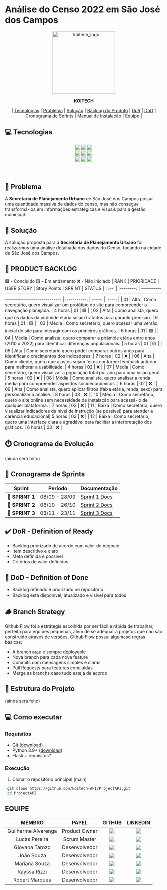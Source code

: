 # Análise do Censo 2022 em São José dos Campos

<p align="center">
  <img width="200" alt="koitech_logo" src="https://github.com/user-attachments/assets/53c3002d-f47b-466a-a532-b1b5d846d711" />
</p>

<div align="center">
  <b>KOITECH</b>
</div>

<p align="center">
  | <a href ="#tecnologias">Tecnologias</a> |
  <a href ="#problema"> Problema</a>  |
  <a href ="#solucao"> Solução</a>  |   
  <a href ="#backlog"> Backlog do Produto</a>  |
  <a href ="#dor">DoR</a>  |
  <a href ="#dod">DoD</a>  |
  <a href ="#sprint"> Cronograma de Sprints</a>  |
  <a href ="#manual">Manual de Instalação</a>  | 
  <a href ="#equipe"> Equipe</a> |
</p>

## 💻 Tecnologias <a id="tecnologias"></a>

<h4 align="center">
 <a href="#"><img src="https://img.shields.io/badge/HTML-f06529?logo=html5&style=for-the-badge&google&colab&logoColor=white"></a>
 <a href="#"><img src="https://img.shields.io/badge/Css-298fca?style=for-the-badge&logo=css&logoColor=White"></a>
 <a href="https://www.figma.com/"><img src="https://img.shields.io/badge/Figma-F24E1E?style=for-the-badge&logo=figma&logoColor=white"/></a>
 <br>
 <a href="https://www.python.org/"><img src="https://img.shields.io/badge/python-3670A0?style=for-the-badge&logo=python&logoColor=fff"></a>
 <a href="https://flask.palletsprojects.com/en/stable/"><img src="https://img.shields.io/badge/Flask-7bc86c?style=for-the-badge&logo=Flask&logoColor=white"></a>
 <a href="https://colab.google/"><img src="https://img.shields.io/badge/google_colab-F9AB00?style=for-the-badge&logo=google-colab&logoColor=white"></a>
 <br>
 <a href="https://git-scm.com/downloads"><img src="https://img.shields.io/badge/Git-191919?style=for-the-badge&logo=git&logoColor=white"></a>
 <a href="https://github.com/"><img src="https://img.shields.io/badge/github-%23121011.svg?style=for-the-badge&logo=github&logoColor=white"/></a>
 <a href="https://www.atlassian.com/software/jira"><img src="https://img.shields.io/badge/Jira-0052CC?style=for-the-badge&logo=jira&logoColor=white"/></a>
</h4>

<br>

## 📌 Problema <a id="problema"></a>
A **Secretaria de Planejamento Urbano** de São José dos Campos possui uma quantidade massiva de dados do censo, mas não consegue transformá-los em informações estratégicas e visuais para a gestão municipal.

## 📌 Solução <a id="solucao"></a>
A solução proposta para a **Secretaria de Planejamento Urbano** foi realizarmos uma análise detalhada dos dados do Censo, focando na cidade de São José dos Campos.

## 📝 PRODUCT BACKLOG <a id="backlog"></a>
🟩 - Concluído
🟨 - Em andamento
❌ - Não iniciado
| RANK | PRIORIDADE | USER STORY                                                                                                           | Story Points | SPRINT | STATUS |
| :--: | :--------: | -------------------------------------------------------------------------------------------------------------------- | :----------: | :----: | :----: |
| 01   |    Alta    | Como secretário, quero visualizar um protótipo do site para compreender a navegação planejada.                       |   4 horas    |   01   |   🟩   |
| 02   |    Alta    | Como analista, quero que os dados da pirâmide etária sejam tratados para garantir precisão.                          |   6 horas    |   01   |   🟨   |
| 03   |   Média    | Como secretário, quero acessar uma versão inicial do site para interagir com os primeiros gráficos.                  |   6 horas    |   01   |   🟩   |
| 04   |   Média    | Como analista, quero comparar a pirâmide etária entre anos (2010 x 2022) para identificar diferenças populacionais.  |   5 horas    |   01   |   🟨    |
| 05   |    Alta    | Como secretário quero poder comparar outros anos para identificar o crecimentos dos indicadores.                     |   7 horas    |   02   |   ❌   |
| 06   |    Alta    | Como cliente, quero que ajustes sejam feitos conforme feedback anterior para melhorar a usabilidade.                 |   4 horas    |   02   |   ❌   |
| 07   |   Média    | Como secretário, quero visualizar a população total por ano para uma visão geral.                                    |   5 horas    |   02   |   ❌   |
| 08   |   Média    | Como analista, quero analisar a renda média para compreender aspectos socioeconômicos.                               |   6 horas    |   02   |   ❌   |
| 09   |    Alta    | Como analista, quero aplicar filtros (faixa etária, renda, sexo) para personalizar a análise.                        |   8 horas    |   03   |   ❌   |
| 10   |   Média    | Como secretário, quero o site online sem necessidade de instalação para acessá-lo de qualquer plataforma.            |   7 horas    |   03   |   ❌   |
| 11   |   Baixa    | Como secretário, quero visualizar indicadores de nível de instrução (se possível) para atender a carência educacional|   5 horas    |   03   |   ❌   |
| 12   |   Baixa    | Como secretário, quero uma interface clara e agradável para facilitar a interpretação dos gráficos.                  |   6 horas    |   03   |   ❌   |

## ⏱️ Cronograma de Evolução
(ainda será feito)

## 📅 Cronograma de Sprints

| Sprint          |    Período    | Documentação                                     |
| --------------- | :-----------: | ------------------------------------------------ |
| 🔖 **SPRINT 1** | 08/09 - 28/09 | [Sprint 1 Docs](/scrum/sprints/sprint%201/README.md) |
| 🔖 **SPRINT 2** | 06/10 - 26/10 | [Sprint 2 Docs](/scrum/sprints/sprint%202/README.md) |
| 🔖 **SPRINT 3** | 03/11 - 23/11 | [Sprint 3 Docs](/scrum/sprints/sprint%203/README.mds) |

## ✔️ DoR - Definition of Ready
  - Backlog priorizado de acordo com valor de negócio
  - Item descritivo e claro
  - Meta definida e possivel
  - Critérios de valor definidos

## 🎯 DoD - Definition of Done
  - Backlog refinado e priorizado no repositório
  - Backlog está disponível, atualizado e visível para todos

## 🪵 Branch Strategy
Github Flow foi a estrátegia escolhida por ser fácil e rápida de trabalhar, perfeita para equipes pequenas, além de se adequar a projetos que não são construido através de versões. Github Flow possui algumasd regras básicas:
- A branch `main` é sempre deployable
- Nova branch para cada nova feature
- Commits com mensagens simples e claras
- Pull Requests para features concluidas
- Merge as branchs caso tudo esteja de acordo

## 🦴 Estrutura do Projeto
(ainda será feito)

## 💻 Como executar
### Requisitos
 - Git (<a href="https://git-scm.com/downloads">download</a>)
 - Python 3.9+ (<a href="https://www.python.org/">download</a>)
 - Flask + requisitos?

### Execução
 1. Clonar o repositório principal (main)
  ```bash
   git clone https://github.com/koitech-API/ProjectAPI.git
   cd ProjectAPI
  ```

## EQUIPE
| MEMBRO              | PAPEL         | GITHUB                                                                                                                                                        | LINKEDIN                                    |
| :-----------------: | :-----------: | :-----------------------------------------------------------------------------------------------------------------------------------------------------------: |:-------------------------------------------:| 
| Guilherme Alvarenga | Product Owner | <a href="https://github.com/hiGuigo"><img src="https://img.shields.io/badge/GitHub-100000?style=for-the-badge&logo=github&logoColor=white"></a> |<a href=""><img src="https://img.shields.io/badge/LinkedIn-0077B5?style=for-the-badge&logo=linkedin&logoColor=white"></a>
| Lucas Pereira       | Scrum Master  | <a href="http://github.com/lupesii"><img src="https://img.shields.io/badge/GitHub-100000?style=for-the-badge&logo=github&logoColor=white"></a>                |<a href=""><img src="https://img.shields.io/badge/LinkedIn-0077B5?style=for-the-badge&logo=linkedin&logoColor=white"></a>
| Giovana Tarozo      | Desenvolvedor | <a href="https://github.com/giotrzz"><img src="https://img.shields.io/badge/GitHub-100000?style=for-the-badge&logo=github&logoColor=white"></a>               |<a href=""><img src="https://img.shields.io/badge/LinkedIn-0077B5?style=for-the-badge&logo=linkedin&logoColor=white"></a>
| João Souza          | Desenvolvedor | <a href="https://github.com/joao-luis-0"><img src="https://img.shields.io/badge/GitHub-100000?style=for-the-badge&logo=github&logoColor=white"></a>           |<a href=""><img src="https://img.shields.io/badge/LinkedIn-0077B5?style=for-the-badge&logo=linkedin&logoColor=white"></a>
| Mariana Souza       | Desenvolvedor | <a href="https://github.com/nevesmariana"><img src="https://img.shields.io/badge/GitHub-100000?style=for-the-badge&logo=github&logoColor=white"></a>          |<a href=""><img src="https://img.shields.io/badge/LinkedIn-0077B5?style=for-the-badge&logo=linkedin&logoColor=white"></a>
| Rayssa Rizzi        | Desenvolvedor | <a href="https://github.com/rayssarizzi"><img src="https://img.shields.io/badge/GitHub-100000?style=for-the-badge&logo=github&logoColor=white"></a>           |<a href=""><img src="https://img.shields.io/badge/LinkedIn-0077B5?style=for-the-badge&logo=linkedin&logoColor=white"></a>
| Robert Marques      | Desenvolvedor | <a href="https://github.com/Robert-gus"><img src="https://img.shields.io/badge/GitHub-100000?style=for-the-badge&logo=github&logoColor=white"></a>            |<a href=""><img src="https://img.shields.io/badge/LinkedIn-0077B5?style=for-the-badge&logo=linkedin&logoColor=white"></a>
